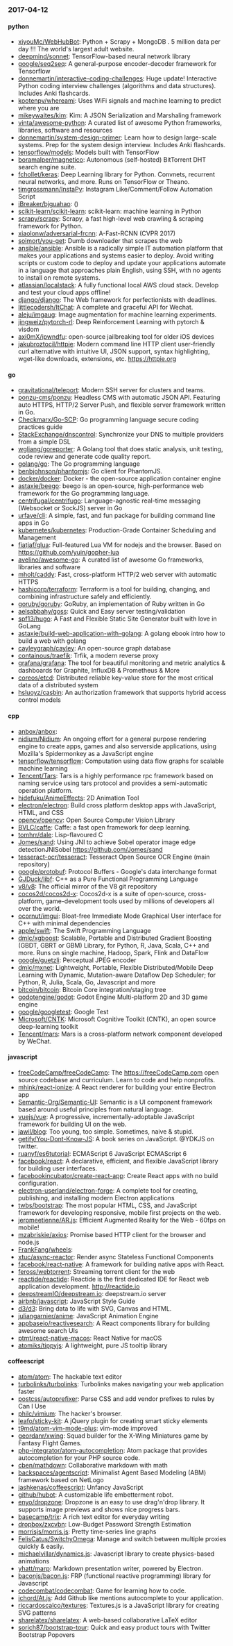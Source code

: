 ### 2017-04-12

#### python
* [xiyouMc/WebHubBot](https://github.com/xiyouMc/WebHubBot): Python + Scrapy + MongoDB . 5 million data per day !!! The world's largest adult website. 
* [deepmind/sonnet](https://github.com/deepmind/sonnet): TensorFlow-based neural network library
* [google/seq2seq](https://github.com/google/seq2seq): A general-purpose encoder-decoder framework for Tensorflow
* [donnemartin/interactive-coding-challenges](https://github.com/donnemartin/interactive-coding-challenges): Huge update! Interactive Python coding interview challenges (algorithms and data structures). Includes Anki flashcards.
* [kootenpv/whereami](https://github.com/kootenpv/whereami): Uses WiFi signals  and machine learning to predict where you are
* [mikeywaites/kim](https://github.com/mikeywaites/kim): Kim: A JSON Serialization and Marshaling framework
* [vinta/awesome-python](https://github.com/vinta/awesome-python): A curated list of awesome Python frameworks, libraries, software and resources
* [donnemartin/system-design-primer](https://github.com/donnemartin/system-design-primer): Learn how to design large-scale systems. Prep for the system design interview. Includes Anki flashcards.
* [tensorflow/models](https://github.com/tensorflow/models): Models built with TensorFlow
* [boramalper/magnetico](https://github.com/boramalper/magnetico): Autonomous (self-hosted) BitTorrent DHT search engine suite.
* [fchollet/keras](https://github.com/fchollet/keras): Deep Learning library for Python. Convnets, recurrent neural networks, and more. Runs on TensorFlow or Theano.
* [timgrossmann/InstaPy](https://github.com/timgrossmann/InstaPy):  Instagram Like/Comment/Follow Automation Script
* [iBreaker/bjguahao](https://github.com/iBreaker/bjguahao): ()
* [scikit-learn/scikit-learn](https://github.com/scikit-learn/scikit-learn): scikit-learn: machine learning in Python
* [scrapy/scrapy](https://github.com/scrapy/scrapy): Scrapy, a fast high-level web crawling & scraping framework for Python.
* [xiaolonw/adversarial-frcnn](https://github.com/xiaolonw/adversarial-frcnn): A-Fast-RCNN (CVPR 2017)
* [soimort/you-get](https://github.com/soimort/you-get):  Dumb downloader that scrapes the web
* [ansible/ansible](https://github.com/ansible/ansible): Ansible is a radically simple IT automation platform that makes your applications and systems easier to deploy. Avoid writing scripts or custom code to deploy and update your applications automate in a language that approaches plain English, using SSH, with no agents to install on remote systems.
* [atlassian/localstack](https://github.com/atlassian/localstack): A fully functional local AWS cloud stack. Develop and test your cloud apps offline!
* [django/django](https://github.com/django/django): The Web framework for perfectionists with deadlines.
* [littlecodersh/ItChat](https://github.com/littlecodersh/ItChat): A complete and graceful API for Wechat. 
* [aleju/imgaug](https://github.com/aleju/imgaug): Image augmentation for machine learning experiments.
* [jingweiz/pytorch-rl](https://github.com/jingweiz/pytorch-rl): Deep Reinforcement Learning with pytorch & visdom
* [axi0mX/ipwndfu](https://github.com/axi0mX/ipwndfu): open-source jailbreaking tool for older iOS devices
* [jakubroztocil/httpie](https://github.com/jakubroztocil/httpie): Modern command line HTTP client  user-friendly curl alternative with intuitive UI, JSON support, syntax highlighting, wget-like downloads, extensions, etc. https://httpie.org

#### go
* [gravitational/teleport](https://github.com/gravitational/teleport): Modern SSH server for clusters and teams.
* [ponzu-cms/ponzu](https://github.com/ponzu-cms/ponzu): Headless CMS with automatic JSON API. Featuring auto HTTPS, HTTP/2 Server Push, and flexible server framework written in Go.
* [Checkmarx/Go-SCP](https://github.com/Checkmarx/Go-SCP): Go programming language secure coding practices guide
* [StackExchange/dnscontrol](https://github.com/StackExchange/dnscontrol): Synchronize your DNS to multiple providers from a simple DSL
* [wgliang/goreporter](https://github.com/wgliang/goreporter): A Golang tool that does static analysis, unit testing, code review and generate code quality report.
* [golang/go](https://github.com/golang/go): The Go programming language
* [benbjohnson/phantomjs](https://github.com/benbjohnson/phantomjs): Go client for PhantomJS.
* [docker/docker](https://github.com/docker/docker): Docker - the open-source application container engine
* [astaxie/beego](https://github.com/astaxie/beego): beego is an open-source, high-performance web framework for the Go programming language.
* [centrifugal/centrifugo](https://github.com/centrifugal/centrifugo): Language-agnostic real-time messaging (Websocket or SockJS) server in Go
* [urfave/cli](https://github.com/urfave/cli): A simple, fast, and fun package for building command line apps in Go
* [kubernetes/kubernetes](https://github.com/kubernetes/kubernetes): Production-Grade Container Scheduling and Management
* [fiatjaf/glua](https://github.com/fiatjaf/glua): Full-featured Lua VM for nodejs and the browser. Based on https://github.com/yuin/gopher-lua
* [avelino/awesome-go](https://github.com/avelino/awesome-go): A curated list of awesome Go frameworks, libraries and software
* [mholt/caddy](https://github.com/mholt/caddy): Fast, cross-platform HTTP/2 web server with automatic HTTPS
* [hashicorp/terraform](https://github.com/hashicorp/terraform): Terraform is a tool for building, changing, and combining infrastructure safely and efficiently.
* [goruby/goruby](https://github.com/goruby/goruby): GoRuby, an implementation of Ruby written in Go
* [aelsabbahy/goss](https://github.com/aelsabbahy/goss): Quick and Easy server testing/validation
* [spf13/hugo](https://github.com/spf13/hugo): A Fast and Flexible Static Site Generator built with love in GoLang
* [astaxie/build-web-application-with-golang](https://github.com/astaxie/build-web-application-with-golang): A golang ebook intro how to build a web with golang
* [cayleygraph/cayley](https://github.com/cayleygraph/cayley): An open-source graph database
* [containous/traefik](https://github.com/containous/traefik): Trfik, a modern reverse proxy
* [grafana/grafana](https://github.com/grafana/grafana): The tool for beautiful monitoring and metric analytics & dashboards for Graphite, InfluxDB & Prometheus & More
* [coreos/etcd](https://github.com/coreos/etcd): Distributed reliable key-value store for the most critical data of a distributed system
* [hsluoyz/casbin](https://github.com/hsluoyz/casbin): An authorization framework that supports hybrid access control models

#### cpp
* [anbox/anbox](https://github.com/anbox/anbox): 
* [nidium/Nidium](https://github.com/nidium/Nidium): An ongoing effort for a general purpose rendering engine to create apps, games and also serverside applications, using Mozilla's Spidermonkey as a JavaScript engine
* [tensorflow/tensorflow](https://github.com/tensorflow/tensorflow): Computation using data flow graphs for scalable machine learning
* [Tencent/Tars](https://github.com/Tencent/Tars): Tars is a highly performance rpc framework based on naming service using tars protocol and provides a semi-automatic operation platform.
* [hidefuku/AnimeEffects](https://github.com/hidefuku/AnimeEffects): 2D Animation Tool
* [electron/electron](https://github.com/electron/electron): Build cross platform desktop apps with JavaScript, HTML, and CSS
* [opencv/opencv](https://github.com/opencv/opencv): Open Source Computer Vision Library
* [BVLC/caffe](https://github.com/BVLC/caffe): Caffe: a fast open framework for deep learning.
* [tomhrr/dale](https://github.com/tomhrr/dale): Lisp-flavoured C
* [Jomes/sand](https://github.com/Jomes/sand): Using JNI to achieve Sobel operator image edge detectionJNISobel https://github.com/Jomes/sand
* [tesseract-ocr/tesseract](https://github.com/tesseract-ocr/tesseract): Tesseract Open Source OCR Engine (main repository)
* [google/protobuf](https://github.com/google/protobuf): Protocol Buffers - Google's data interchange format
* [GJDuck/libf](https://github.com/GJDuck/libf): C++ as a Pure Functional Programming Language
* [v8/v8](https://github.com/v8/v8): The official mirror of the V8 git repository
* [cocos2d/cocos2d-x](https://github.com/cocos2d/cocos2d-x): Cocos2d-x is a suite of open-source, cross-platform, game-development tools used by millions of developers all over the world.
* [ocornut/imgui](https://github.com/ocornut/imgui): Bloat-free Immediate Mode Graphical User interface for C++ with minimal dependencies
* [apple/swift](https://github.com/apple/swift): The Swift Programming Language
* [dmlc/xgboost](https://github.com/dmlc/xgboost): Scalable, Portable and Distributed Gradient Boosting (GBDT, GBRT or GBM) Library, for Python, R, Java, Scala, C++ and more. Runs on single machine, Hadoop, Spark, Flink and DataFlow
* [google/guetzli](https://github.com/google/guetzli): Perceptual JPEG encoder
* [dmlc/mxnet](https://github.com/dmlc/mxnet): Lightweight, Portable, Flexible Distributed/Mobile Deep Learning with Dynamic, Mutation-aware Dataflow Dep Scheduler; for Python, R, Julia, Scala, Go, Javascript and more
* [bitcoin/bitcoin](https://github.com/bitcoin/bitcoin): Bitcoin Core integration/staging tree
* [godotengine/godot](https://github.com/godotengine/godot): Godot Engine  Multi-platform 2D and 3D game engine
* [google/googletest](https://github.com/google/googletest): Google Test
* [Microsoft/CNTK](https://github.com/Microsoft/CNTK): Microsoft Cognitive Toolkit (CNTK), an open source deep-learning toolkit
* [Tencent/mars](https://github.com/Tencent/mars): Mars is a cross-platform network component developed by WeChat.

#### javascript
* [freeCodeCamp/freeCodeCamp](https://github.com/freeCodeCamp/freeCodeCamp): The https://freeCodeCamp.com open source codebase and curriculum. Learn to code and help nonprofits.
* [mhink/react-ionize](https://github.com/mhink/react-ionize): A React renderer for building your entire Electron app
* [Semantic-Org/Semantic-UI](https://github.com/Semantic-Org/Semantic-UI): Semantic is a UI component framework based around useful principles from natural language.
* [vuejs/vue](https://github.com/vuejs/vue): A progressive, incrementally-adoptable JavaScript framework for building UI on the web.
* [jawil/blog](https://github.com/jawil/blog): Too young, too simple. Sometimes, naive & stupid.
* [getify/You-Dont-Know-JS](https://github.com/getify/You-Dont-Know-JS): A book series on JavaScript. @YDKJS on twitter.
* [ruanyf/es6tutorial](https://github.com/ruanyf/es6tutorial): ECMAScript 6 JavaScript  ECMAScript 6 
* [facebook/react](https://github.com/facebook/react): A declarative, efficient, and flexible JavaScript library for building user interfaces.
* [facebookincubator/create-react-app](https://github.com/facebookincubator/create-react-app): Create React apps with no build configuration.
* [electron-userland/electron-forge](https://github.com/electron-userland/electron-forge): A complete tool for creating, publishing, and installing modern Electron applications
* [twbs/bootstrap](https://github.com/twbs/bootstrap): The most popular HTML, CSS, and JavaScript framework for developing responsive, mobile first projects on the web.
* [jeromeetienne/AR.js](https://github.com/jeromeetienne/AR.js): Efficient Augmented Reality for the Web - 60fps on mobile!
* [mzabriskie/axios](https://github.com/mzabriskie/axios): Promise based HTTP client for the browser and node.js
* [FrankFang/wheels](https://github.com/FrankFang/wheels): 
* [xtuc/async-reactor](https://github.com/xtuc/async-reactor): Render async Stateless Functional Components
* [facebook/react-native](https://github.com/facebook/react-native): A framework for building native apps with React.
* [feross/webtorrent](https://github.com/feross/webtorrent):  Streaming torrent client for the web
* [reactide/reactide](https://github.com/reactide/reactide): Reactide is the first dedicated IDE for React web application development. http://reactide.io
* [deepstreamIO/deepstream.io](https://github.com/deepstreamIO/deepstream.io): deepstream.io server
* [airbnb/javascript](https://github.com/airbnb/javascript): JavaScript Style Guide
* [d3/d3](https://github.com/d3/d3): Bring data to life with SVG, Canvas and HTML. 
* [juliangarnier/anime](https://github.com/juliangarnier/anime): JavaScript Animation Engine
* [appbaseio/reactivesearch](https://github.com/appbaseio/reactivesearch): A React components library for building awesome  search UIs
* [ptmt/react-native-macos](https://github.com/ptmt/react-native-macos): React Native for macOS
* [atomiks/tippyjs](https://github.com/atomiks/tippyjs): A lightweight, pure JS tooltip library

#### coffeescript
* [atom/atom](https://github.com/atom/atom): The hackable text editor
* [turbolinks/turbolinks](https://github.com/turbolinks/turbolinks): Turbolinks makes navigating your web application faster
* [postcss/autoprefixer](https://github.com/postcss/autoprefixer): Parse CSS and add vendor prefixes to rules by Can I Use
* [philc/vimium](https://github.com/philc/vimium): The hacker's browser.
* [leafo/sticky-kit](https://github.com/leafo/sticky-kit): A jQuery plugin for creating smart sticky elements
* [t9md/atom-vim-mode-plus](https://github.com/t9md/atom-vim-mode-plus): vim-mode improved
* [geordanr/xwing](https://github.com/geordanr/xwing): Squad builder for the X-Wing Miniatures game by Fantasy Flight Games.
* [php-integrator/atom-autocompletion](https://github.com/php-integrator/atom-autocompletion): Atom package that provides autocompletion for your PHP source code.
* [cben/mathdown](https://github.com/cben/mathdown): Collaborative markdown with math
* [backspaces/agentscript](https://github.com/backspaces/agentscript): Minimalist Agent Based Modeling (ABM) framework based on NetLogo
* [jashkenas/coffeescript](https://github.com/jashkenas/coffeescript): Unfancy JavaScript
* [github/hubot](https://github.com/github/hubot): A customizable life embetterment robot.
* [enyo/dropzone](https://github.com/enyo/dropzone): Dropzone is an easy to use drag'n'drop library. It supports image previews and shows nice progress bars.
* [basecamp/trix](https://github.com/basecamp/trix): A rich text editor for everyday writing
* [dropbox/zxcvbn](https://github.com/dropbox/zxcvbn): Low-Budget Password Strength Estimation
* [morrisjs/morris.js](https://github.com/morrisjs/morris.js): Pretty time-series line graphs
* [FelisCatus/SwitchyOmega](https://github.com/FelisCatus/SwitchyOmega): Manage and switch between multiple proxies quickly & easily.
* [michaelvillar/dynamics.js](https://github.com/michaelvillar/dynamics.js): Javascript library to create physics-based animations
* [yhatt/marp](https://github.com/yhatt/marp): Markdown presentation writer, powered by Electron.
* [baconjs/bacon.js](https://github.com/baconjs/bacon.js): FRP (functional reactive programming) library for Javascript
* [codecombat/codecombat](https://github.com/codecombat/codecombat): Game for learning how to code.
* [ichord/At.js](https://github.com/ichord/At.js): Add Github like mentions autocomplete to your application.
* [riccardoscalco/textures](https://github.com/riccardoscalco/textures): Textures.js is a JavaScript library for creating SVG patterns
* [sharelatex/sharelatex](https://github.com/sharelatex/sharelatex): A web-based collaborative LaTeX editor
* [sorich87/bootstrap-tour](https://github.com/sorich87/bootstrap-tour): Quick and easy product tours with Twitter Bootstrap Popovers
